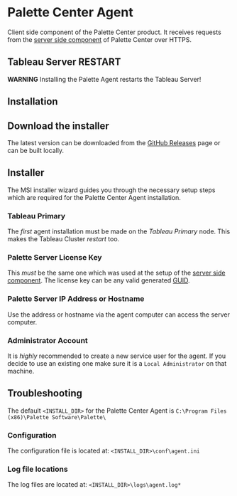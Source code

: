 # Palette Center Agent
Client side component of the Palette Center product. It receives requests from the [server side component](https://github.com/palette-software/palette) of Palette Center over HTTPS.

## Tableau Server RESTART

**WARNING** Installing the Palette Agent restarts the Tableau Server!

## Installation

## Download the installer

The latest version can be downloaded from the [GitHub Releases](https://github.com/palette-software/agent/releases) page or can be built locally.

## Installer

The MSI installer wizard guides you through the necessary setup steps which are required for the Palette Center Agent installation.

### Tableau Primary

The *first* agent installation must be made on the *Tableau Primary* node. This makes the Tableau Cluster *restart* too.

### Palette Server License Key

This *must* be the same one which was used at the setup of the [server side component](https://github.com/palette-software/palette).
The license key can be any valid generated [GUID](https://en.wikipedia.org/wiki/Universally_unique_identifier).

### Palette Server IP Address or Hostname

Use the address or hostname via the agent computer can access the server computer.

### Administrator Account

It is *highly* recommended to create a new service user for the agent. If you decide to use an existing one make sure it is a `Local Administrator` on that machine.

## Troubleshooting

The default `<INSTALL_DIR>` for the Palette Center Agent is `C:\Program Files (x86)\Palette Software\Palette\`

### Configuration

The configuration file is located at: `<INSTALL_DIR>\conf\agent.ini`

### Log file locations

The log files are located at: `<INSTALL_DIR>\logs\agent.log*`
